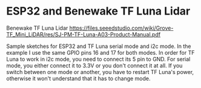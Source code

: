 # ESP32 and Benewake TF Luna Lidar

Benewake TF Luna Lidar
https://files.seeedstudio.com/wiki/Grove-TF_Mini_LiDAR/res/SJ-PM-TF-Luna-A03-Product-Manual.pdf

Sample sketches for ESP32 and TF Luna serial mode and i2c mode. In the example I use the same GPIO pins 16 and 17 for both modes. In order for TF Luna to work in i2c mode, you need to connect its 5 pin to GND. For serial mode, you either connect it to 3.3V or you don't connect it at all. If you switch between one mode or another, you have to restart TF Luna's power, otherwise it won't understand that it has to change mode.
